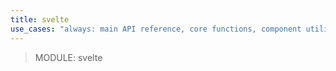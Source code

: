 ```yaml
---
title: svelte
use_cases: "always: main API reference, core functions, component utilities"
---
```


> MODULE: svelte
